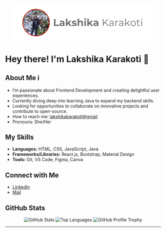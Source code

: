 <div align="center">
  <img width="450px" src="https://github.com/lakshikakarakoti/lakshikakarakoti/blob/main/profile.png" alt="Banner">
</div>

# Hey there! I'm Lakshika Karakoti 👋

## About Me ℹ️
- I’m passionate about Frontend Development and creating delightful user experiences.
- Currently diving deep into learning Java to expand my backend skills.
- Looking for opportunities to collaborate on innovative projects and contribute to open-source.
- How to reach me: [lakshikakarakoti@gmail](mailto:lakshikakarakoti@gmail.com)
- Pronouns: She/Her

## My Skills
- **Languages:** HTML, CSS, JavaScript, Java
- **Frameworks/Libraries:** React.js, Bootstrap, Material Design
- **Tools:** Git, VS Code, Figma, Canva

## Connect with Me
- [LinkedIn](https://www.linkedin.com/in/lakshikakarakoti/)
- [Mail](mailto:lakshikakarakoti@gmail.com)

## GitHub Stats
<div align="center">
  <img src="https://github-readme-stats.vercel.app/api?username=lakshikakarakoti&show_icons=true&theme=algolia" alt="GitHub Stats">
  <img src="https://github-readme-stats.vercel.app/api/top-langs/?username=lakshikakarakoti&layout=compact&theme=algolia" alt="Top Languages">
  <img src="https://github-profile-trophy.vercel.app/?username=lakshikakarakoti&theme=algolia" alt="GitHub Profile Trophy">
</div>


---

